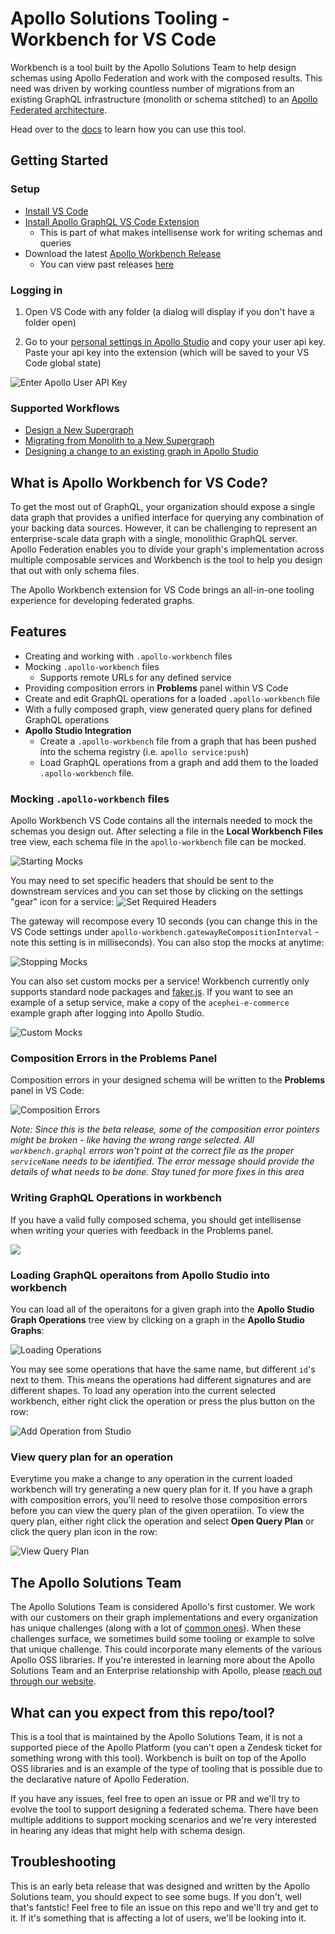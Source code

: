 # Apollo Solutions Tooling - Workbench for VS Code

Workbench is a tool built by the Apollo Solutions Team to help design schemas using Apollo Federation and work with the composed results. This need was driven by working countless number of migrations from an existing GraphQL infrastructure (monolith or schema stitched) to an [Apollo Federated architecture](https://www.apollographql.com/docs/federation/).

Head over to the [docs](https://apollographql.github.io/apollo-workbench-vscode/) to learn how you can use this tool.

## Getting Started

### Setup

- [Install VS Code](https://code.visualstudio.com/download)
- [Install Apollo GraphQL VS Code Extension](https://marketplace.visualstudio.com/items?itemName=apollographql.vscode-apollo)
  - This is part of what makes intellisense work for writing schemas and queries
- Download the latest [Apollo Workbench Release](https://marketplace.visualstudio.com/items?itemName=apollographql.apollo-workbench)
  - You can view past releases [here](https://github.com/apollographql/apollo-workbench-vscode/releases)

### Logging in

1. Open VS Code with any folder (a dialog will display if you don't have a folder open)

2. Go to your [personal settings in Apollo Studio](https://studio.apollographql.com/user-settings) and copy your user api key. Paste your api key into the extension (which will be saved to your VS Code global state)

![Enter Apollo User API Key](https://storage.googleapis.com/apollo-workbench-vscode/workbench-add-api-key.png)

### Supported Workflows

- [Design a New Supergraph](./new-supergraph.md)
- [Migrating from Monolith to a New Supergraph](./migration-monolith-to-supergraph.md)
- [Designing a change to an existing graph in Apollo Studio](./apollo-studio-supergraph-designs)

## What is Apollo Workbench for VS Code?

To get the most out of GraphQL, your organization should expose a single data graph that provides a unified interface for querying any combination of your backing data sources. However, it can be challenging to represent an enterprise-scale data graph with a single, monolithic GraphQL server. Apollo Federation enables you to divide your graph's implementation across multiple composable services and Workbench is the tool to help you design that out with only schema files.

The Apollo Workbench extension for VS Code brings an all-in-one tooling experience for developing federated graphs.

## Features
- Creating and working with `.apollo-workbench` files
- Mocking `.apollo-workbench` files
  - Supports remote URLs for any defined service
- Providing composition errors in **Problems** panel within VS Code
- Create and edit GraphQL operations for a loaded `.apollo-workbench` file
- With a fully composed graph, view generated query plans for defined GraphQL operations
- **Apollo Studio Integration**
  - Create a `.apollo-workbench` file from a graph that has been pushed into the schema registry (i.e. `apollo service:push`)
  - Load GraphQL operations from a graph and add them to the loaded `.apollo-workbench` file.
### Mocking `.apollo-workbench` files

Apollo Workbench VS Code contains all the internals needed to mock the schemas you design out. After selecting a file in the **Local Workbench Files** tree view, each schema file in the `apollo-workbench` file can be mocked.

![Starting Mocks](https://storage.googleapis.com/apollo-workbench-vscode/workbench-start-mocks.png)

You may need to set specific headers that should be sent to the downstream services and you can set those by clicking on the settings "gear" icon for a service:
![Set Required Headers](https://storage.googleapis.com/apollo-workbench-vscode/workbench-set-required-headers.png)

The gateway will recompose every 10 seconds (you can change this in the VS Code settings under `apollo-workbench.gatewayReCompositionInterval` - note this setting is in milliseconds). You can also stop the mocks at anytime:

![Stopping Mocks](https://storage.googleapis.com/apollo-workbench-vscode/workbench-stop-mocks.png)

You can also set custom mocks per a service! Workbench currently only supports standard node packages and [faker.js](https://github.com/marak/Faker.js/). If you want to see an example of a setup service, make a copy of the `acephei-e-commerce` example graph after logging into Apollo Studio.

![Custom Mocks](https://storage.googleapis.com/apollo-workbench-vscode/workbench-custom-mocks.png)

### Composition Errors in the Problems Panel

Composition errors in your designed schema will be written to the **Problems** panel in VS Code:

![Composition Errors](https://storage.googleapis.com/apollo-workbench-vscode/workbench-composition-errors.png)

_Note: Since this is the beta release, some of the composition error pointers might be broken - like having the wrong range selected. All `workbench.graphql` errors won't point at the correct file as the proper `serviceName` needs to be identified. The error message should provide the details of what needs to be done. Stay tuned for more fixes in this area_

### Writing GraphQL Operations in workbench

If you have a valid fully composed schema, you should get intellisense when writing your queries with feedback in the Problems panel.

![](https://storage.googleapis.com/apollo-workbench-vscode/workbench-first-operation.png)

### Loading GraphQL operaitons from Apollo Studio into workbench

You can load all of the operaitons for a given graph into the **Apollo Studio Graph Operations** tree view by clicking on a graph in the **Apollo Studio Graphs**:

![Loading Operations](https://storage.googleapis.com/apollo-workbench-vscode/workbench-loading-operations.gif)

You may see some operations that have the same name, but different `id`'s next to them. This means the operations had different signatures and are different shapes. To load any operation into the current selected workbench, either right click the operation or press the plus button on the row:

![Add Operation from Studio](https://storage.googleapis.com/apollo-workbench-vscode/workbench-add-operation-from-studio.png)

### View query plan for an operation

Everytime you make a change to any operation in the current loaded workbench will try generating a new query plan for it. If you have a graph with composition errors, you'll need to resolve those composition errors before you can view the query plan of the given operatiion. To view the query plan, either right click the operation and select **Open Query Plan** or click the query plan icon in the row:

![View Query Plan](https://storage.googleapis.com/apollo-workbench-vscode/workbench-view-query-plan.png)

## The Apollo Solutions Team

The Apollo Solutions Team is considered Apollo's first customer. We work with our customers on their graph implementations and every organization has unique challenges (along with a lot of [common ones](https://www.apollographql.com/guide)). When these challenges surface, we sometimes build some tooling or example to solve that unique challenge. This could incorporate many elements of the various Apollo OSS libraries. If you're interested in learning more about the Apollo Solutions Team and an Enterprise relationship with Apollo, please [reach out through our website](https://www.apollographql.com/contact-sales).

## What can you expect from this repo/tool?

This is a tool that is maintained by the Apollo Solutions Team, it is not a supported piece of the Apollo Platform (you can't open a Zendesk ticket for something wrong with this tool). Workbench is built on top of the Apollo OSS libraries and is an example of the type of tooling that is possible due to the declarative nature of Apollo Federation.

If you have any issues, feel free to open an issue or PR and we'll try to evolve the tool to support designing a federated schema. There have been multiple additions to support mocking scenarios and we're very interested in hearing any ideas that might help with schema design.


## Troubleshooting

This is an early beta release that was designed and written by the Apollo Solutions team, you should expect to see some bugs. If you don't, well that's fantstic! Feel free to file an issue on this repo and we'll try and get to it. If it's something that is affecting a lot of users, we'll be looking into it.